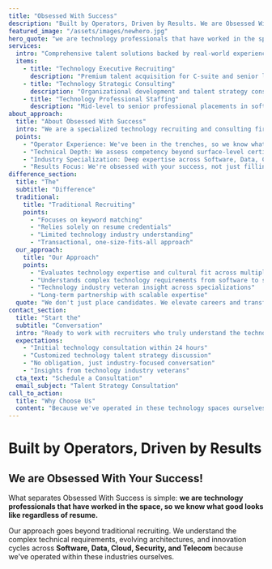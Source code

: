 ```yaml
---
title: "Obsessed With Success"
description: "Built by Operators, Driven by Results. We are Obsessed With Your Success!"
featured_image: "/assets/images/newhero.jpg"
hero_quote: "we are technology professionals that have worked in the space, so we know what good looks like regardless of resume."
services:
  intro: "Comprehensive talent solutions backed by real-world experience and industry expertise."
  items:
    - title: "Technology Executive Recruiting"
      description: "Premium talent acquisition for C-suite and senior leadership positions across Software Development, Data Engineering, Cloud Architecture, Cybersecurity, and Telecommunications. We understand what it takes to lead technology transformation because we've led it."
    - title: "Technology Strategic Consulting"
      description: "Organizational development and talent strategy consulting for technology companies, informed by real-world operational experience in software delivery, data platform implementations, cloud migrations, security transformations, and network deployments."
    - title: "Technology Professional Staffing"
      description: "Mid-level to senior professional placements in software engineering, data science, cloud solutions, security operations, and telecom engineering with a focus on long-term success and deep technical expertise."
about_approach:
  title: "About Obsessed With Success"
  intro: "We are a specialized technology recruiting and consulting firm built by operators, driven by results. Our mission is to connect exceptional technology talent with organizations that demand excellence across Software, Data, Cloud, Security, and Telecommunications. Founded by technology professionals who have operated in the space, we understand what separates good talent from transformational talent. Our journey began with a simple realization: traditional recruiting firms don't truly understand the complex technical requirements and evolving nature of modern technology roles."
  points:
    - "Operator Experience: We've been in the trenches, so we know what success looks like"
    - "Technical Depth: We assess competency beyond surface-level certifications"
    - "Industry Specialization: Deep expertise across Software, Data, Cloud, Security, and Telecom"
    - "Results Focus: We're obsessed with your success, not just filling positions"
difference_section:
  title: "The"
  subtitle: "Difference"
  traditional:
    title: "Traditional Recruiting"
    points:
      - "Focuses on keyword matching"
      - "Relies solely on resume credentials"
      - "Limited technology industry understanding"
      - "Transactional, one-size-fits-all approach"
  our_approach:
    title: "Our Approach"
    points:
      - "Evaluates technology expertise and cultural fit across multiple domains"
      - "Understands complex technology requirements from software to security"
      - "Technology industry veteran insight across specializations"
      - "Long-term partnership with scalable expertise"
  quote: "We don't just place candidates. We elevate careers and transform organizations through the power of experience-driven insight."
contact_section:
  title: "Start the"
  subtitle: "Conversation"
  intro: "Ready to work with recruiters who truly understand the technology landscape across Software, Data, Cloud, Security, and Telecom? Let's discuss how our specialized expertise becomes your competitive advantage."
  expectations:
    - "Initial technology consultation within 24 hours"
    - "Customized technology talent strategy discussion"
    - "No obligation, just industry-focused conversation"
    - "Insights from technology industry veterans"
  cta_text: "Schedule a Consultation"
  email_subject: "Talent Strategy Consultation"
call_to_action:
  title: "Why Choose Us"
  content: "Because we've operated in these technology spaces ourselves, we understand the nuances that make the difference between a good hire and a transformational one. We don't just find candidates—we find the professionals who will drive your technology initiatives forward. Ready to experience the difference? Let's discuss how our technology expertise becomes your competitive advantage."
---
```

# Built by Operators, Driven by Results

## We are Obsessed With Your Success!

What separates Obsessed With Success is simple: **we are technology professionals that have worked in the space, so we know what good looks like regardless of resume.** 

Our approach goes beyond traditional recruiting. We understand the complex technical requirements, evolving architectures, and innovation cycles across **Software, Data, Cloud, Security, and Telecom** because we've operated within these industries ourselves.
